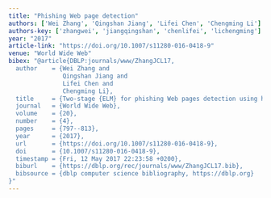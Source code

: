 ```yaml
---
title: "Phishing Web page detection"
authors: ['Wei Zhang', 'Qingshan Jiang', 'Lifei Chen', 'Chengming Li']
authors-key: ['zhangwei', 'jiangqingshan', 'chenlifei', 'lichengming']
year: "2017"
article-link: "https://doi.org/10.1007/s11280-016-0418-9"
venue: "World Wide Web"
bibex: "@article{DBLP:journals/www/ZhangJCL17,
  author    = {Wei Zhang and
               Qingshan Jiang and
               Lifei Chen and
               Chengming Li},
  title     = {Two-stage {ELM} for phishing Web pages detection using hybrid features},
  journal   = {World Wide Web},
  volume    = {20},
  number    = {4},
  pages     = {797--813},
  year      = {2017},
  url       = {https://doi.org/10.1007/s11280-016-0418-9},
  doi       = {10.1007/s11280-016-0418-9},
  timestamp = {Fri, 12 May 2017 22:23:58 +0200},
  biburl    = {https://dblp.org/rec/journals/www/ZhangJCL17.bib},
  bibsource = {dblp computer science bibliography, https://dblp.org}
}"
---
```

